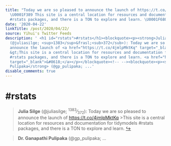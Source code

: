 ```yaml
---
title: "Today we are so pleased to announce the launch of https://t.co/4jmlpMktKq
  \U0001F389 This site is a central location for resources and documentation for tidymodels
  #rstats packages, and there is a TON to explore and learn. \U0001F680"
date: '2020-04-22'
linkTitle: /post/2020/04/22/
source: Yihui's Twitter Feeds
description: ' <h1 id="rstats">#rstats</h1><blockquote><p><strong>Julia Silge</strong>
  (@juliasilge; <sup>1383</sup>&frasl;<sub>372</sub>): Today we are so pleased to
  announce the launch of <a href="https://t.co/4jmlpMktKq" target="_blank">https://t.co/4jmlpMktKq</a>
  &gt;This site is a central location for resources and documentation for tidymodels
  #rstats packages, and there is a TON to explore and learn. <a href="https://twitter.com/xieyihui/status/1252605625655103488"
  target="_blank">&#8618;</a></p></blockquote><!-- --><blockquote><p><strong>Dr. Ganapathi
  Pulipaka</strong> (@gp_pulipaka; ...'
disable_comments: true
---
```

 <h1 id="rstats">#rstats</h1><blockquote><p><strong>Julia Silge</strong> (@juliasilge; <sup>1383</sup>&frasl;<sub>372</sub>): Today we are so pleased to announce the launch of <a href="https://t.co/4jmlpMktKq" target="_blank">https://t.co/4jmlpMktKq</a> &gt;This site is a central location for resources and documentation for tidymodels #rstats packages, and there is a TON to explore and learn. <a href="https://twitter.com/xieyihui/status/1252605625655103488" target="_blank">&#8618;</a></p></blockquote><!-- --><blockquote><p><strong>Dr. Ganapathi Pulipaka</strong> (@gp_pulipaka; ...